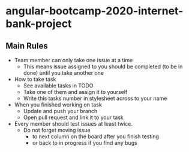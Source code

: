 # angular-bootcamp-2020-internet-bank-project

## Main Rules

- Team member can only take one issue at a time
  - This means issue assigned to you should be completed (to be in done) until you take another one
- How to take task
  - See available tasks in TODO
  - Take one of them and assign it to yourself
  - Write this tasks number in stylesheet across to your name
- When you finished working on task
  - Update and push your branch
  - Open pull request and link it to your task
- Every member should test issues at least twice.
  - Do not forget moving issue 
    - to next column on the board after you finish testing 
    - or back to in progress if you find any bugs








